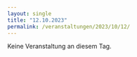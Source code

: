 ```yaml
---
layout: single
title: "12.10.2023"
permalink: /veranstaltungen/2023/10/12/
---
```


Keine Veranstaltung an diesem Tag.
